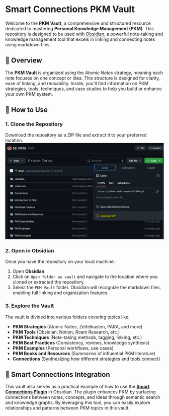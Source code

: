 # Smart Connections PKM Vault

Welcome to the **PKM Vault**, a comprehensive and structured resource dedicated to mastering **Personal Knowledge Management (PKM)**. This repository is designed to be used with [Obsidian](https://obsidian.md/), a powerful note-taking and knowledge management tool that excels in linking and connecting notes using markdown files.

## 📂 Overview

The **PKM Vault** is organized using the *Atomic Notes* strategy, meaning each note focuses on one concept or idea. This structure is designed for clarity, ease of linking, and reusability. Inside, you'll find information on PKM strategies, tools, techniques, and case studies to help you build or enhance your own PKM system.

## 🚀 How to Use

### 1. Clone the Repository
Download the repository as a ZIP file and extract it to your preferred location.
![](images/download-repo.png)
### 2. Open in Obsidian
Once you have the repository on your local machine:
1. Open **Obsidian**.
2. Click on `Open folder as vault` and navigate to the location where you cloned or extracted the repository.
3. Select the `PKM Vault` folder. Obsidian will recognize the markdown files, enabling full linking and organization features.

### 3. Explore the Vault
The vault is divided into various folders covering topics like:
- **PKM Strategies** (Atomic Notes, Zettelkasten, PARA, and more)
- **PKM Tools** (Obsidian, Notion, Roam Research, etc.)
- **PKM Techniques** (Note-taking methods, tagging, linking, etc.)
- **PKM Best Practices** (Consistency, reviews, knowledge synthesis)
- **PKM Examples** (Personal workflows, use cases)
- **PKM Books and Resources** (Summaries of influential PKM literature)
- **Connections** (Synthesizing how different strategies and tools connect)


## 🧠 Smart Connections Integration

This vault also serves as a practical example of how to use the [**Smart Connections Plugin**](https://github.com/brianpetro/obsidian-smart-connections/) in Obsidian. The plugin enhances PKM by surfacing connections between notes, concepts, and ideas through semantic search and knowledge graphs. By leveraging this tool, you can easily explore relationships and patterns between PKM topics in this vault.

